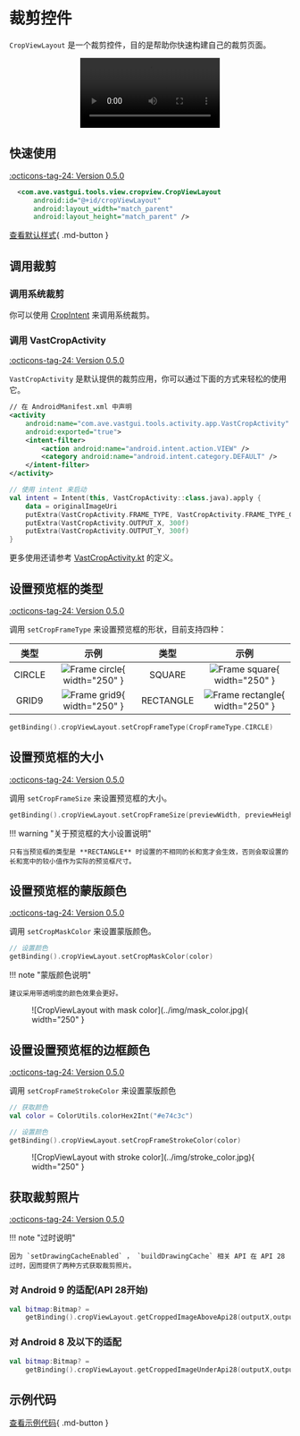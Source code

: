 # 裁剪控件

`CropViewLayout` 是一个裁剪控件，目的是帮助你快速构建自己的裁剪页面。

<center>
    <video width="250" controls="controls" autoplay="autoplay">
        <source src="../img/crop_view_layout.mp4" type="video/mp4">
    </video>
</center>


## 快速使用

[:octicons-tag-24: Version 0.5.0](https://ave.entropy2020.cn/version/VastTools/#050)

```xml
  <com.ave.vastgui.tools.view.cropview.CropViewLayout
      android:id="@+id/cropViewLayout"
      android:layout_width="match_parent"
      android:layout_height="match_parent" />
```

[查看默认样式](https://github.com/SakurajimaMaii/Android-Vast-Extension/blob/develop/libraries/VastTools/src/main/res/values/styles.xml){ .md-button }

## 调用裁剪

### 调用系统裁剪

你可以使用 [CropIntent](https://ave.entropy2020.cn/documents/VastTools/core-topics/intent/CropIntent/) 来调用系统裁剪。

### 调用 VastCropActivity

[:octicons-tag-24: Version 0.5.0](https://ave.entropy2020.cn/version/VastTools/#050)

`VastCropActivity` 是默认提供的裁剪应用，你可以通过下面的方式来轻松的使用它。

```xml
// 在 AndroidManifest.xml 中声明
<activity
    android:name="com.ave.vastgui.tools.activity.app.VastCropActivity"
    android:exported="true">
    <intent-filter>
        <action android:name="android.intent.action.VIEW" />
        <category android:name="android.intent.category.DEFAULT" />
    </intent-filter>
</activity>
```

```kotlin
// 使用 intent 来启动
val intent = Intent(this, VastCropActivity::class.java).apply {
    data = originalImageUri
    putExtra(VastCropActivity.FRAME_TYPE, VastCropActivity.FRAME_TYPE_GRID9)
    putExtra(VastCropActivity.OUTPUT_X, 300f)
    putExtra(VastCropActivity.OUTPUT_Y, 300f)
}
```

更多使用还请参考 [VastCropActivity.kt](https://github.com/SakurajimaMaii/Android-Vast-Extension/blob/develop/libraries/VastTools/src/main/kotlin/com/ave/vastgui/tools/activity/app/VastCropActivity.kt) 的定义。

## 设置预览框的类型

[:octicons-tag-24: Version 0.5.0](https://ave.entropy2020.cn/version/VastTools/#050)

调用 `setCropFrameType` 来设置预览框的形状，目前支持四种：

|类型|示例|类型|示例|
|:-:|:-:|:-:|:-:|
|CIRCLE|![Frame circle](../img/frame_cricle.jpg){ width="250" }|SQUARE|![Frame square](../img/frame_square.jpg){ width="250" }|
|GRID9|![Frame grid9](../img/frame_grid9.jpg){ width="250" }|RECTANGLE|![Frame rectangle](../img/frame_rectangle.jpg){ width="250" }|

```kotlin
getBinding().cropViewLayout.setCropFrameType(CropFrameType.CIRCLE)
```

## 设置预览框的大小

[:octicons-tag-24: Version 0.5.0](https://ave.entropy2020.cn/version/VastTools/#050)

调用 `setCropFrameSize` 来设置预览框的大小。

```kotlin
getBinding().cropViewLayout.setCropFrameSize(previewWidth, previewHeight)
```

!!! warning "关于预览框的大小设置说明"

    只有当预览框的类型是 **RECTANGLE** 时设置的不相同的长和宽才会生效，否则会取设置的长和宽中的较小值作为实际的预览框尺寸。

## 设置预览框的蒙版颜色

[:octicons-tag-24: Version 0.5.0](https://ave.entropy2020.cn/version/VastTools/#050)

调用 `setCropMaskColor` 来设置蒙版颜色。

```kotlin
// 设置颜色
getBinding().cropViewLayout.setCropMaskColor(color)
```

!!! note "蒙版颜色说明"

    建议采用带透明度的颜色效果会更好。

<figure markdown>
  ![CropViewLayout with mask color](../img/mask_color.jpg){ width="250" }
</figure>

## 设置设置预览框的边框颜色

[:octicons-tag-24: Version 0.5.0](https://ave.entropy2020.cn/version/VastTools/#050)

调用 `setCropFrameStrokeColor` 来设置蒙版颜色

```kotlin
// 获取颜色
val color = ColorUtils.colorHex2Int("#e74c3c")

// 设置颜色
getBinding().cropViewLayout.setCropFrameStrokeColor(color)
```

<figure markdown>
  ![CropViewLayout with stroke color](../img/stroke_color.jpg){ width="250" }
</figure>

## 获取裁剪照片

[:octicons-tag-24: Version 0.5.0](https://ave.entropy2020.cn/version/VastTools/#050)

!!! note "过时说明" 

    因为 `setDrawingCacheEnabled` ， `buildDrawingCache` 相关 API 在 API 28 过时，因而提供了两种方式获取裁剪照片。

### 对 Android 9 的适配(API 28开始)

```kotlin
val bitmap:Bitmap? = 
    getBinding().cropViewLayout.getCroppedImageAboveApi28(outputX,outputY)
```

### 对 Android 8 及以下的适配

```kotlin
val bitmap:Bitmap? =
    getBinding().cropViewLayout.getCroppedImageUnderApi28(outputX,outputY)
```

## 示例代码

[查看示例代码](https://github.com/SakurajimaMaii/Android-Vast-Extension/blob/develop/app/src/main/kotlin/com/ave/vastgui/app/activity/view/CropImageActivity.kt){ .md-button }
